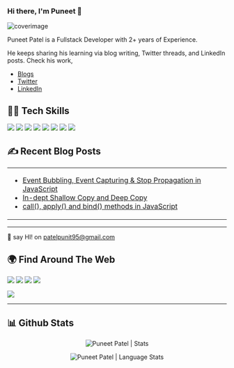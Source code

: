 ### Hi there, I'm Puneet 👋

![coverimage](https://user-images.githubusercontent.com/91944618/168462275-40541212-177a-4822-9249-facf0234fb6a.png)

Puneet Patel is a Fullstack Developer with 2+ years of Experience.

He keeps sharing his learning via blog writing, Twitter threads, and LinkedIn posts. Check his work,

- [Blogs](https://puneetp16.hashnode.dev/)
- [Twitter](https://twitter.com/Puneet16_)
- [LinkedIn](https://www.linkedin.com/in/puneet16/)

## 👨‍💻 Tech Skills 

![](https://img.shields.io/badge/HTML5-E34F26?style=for-the-badge&logo=html5&logoColor=white)
![](https://img.shields.io/badge/CSS3-1572B6?style=for-the-badge&logo=css3&logoColor=white)
![](https://img.shields.io/badge/JavaScript-F7DF1E?style=for-the-badge&logo=javascript&logoColor=black)
![](https://img.shields.io/badge/React-20232A?style=for-the-badge&logo=react&logoColor=61DAFB)
![](https://img.shields.io/badge/Markdown-000000?style=for-the-badge&logo=markdown&logoColor=white)
![](https://img.shields.io/badge/Git-F05032?style=for-the-badge&logo=git&logoColor=white)
![](https://img.shields.io/badge/firebase-ffca28?style=for-the-badge&logo=firebase&logoColor=black)
![](https://img.shields.io/badge/Netlify-00C7B7?style=for-the-badge&logo=netlify&logoColor=white)

## ✍️ Recent Blog Posts

<table align="center">
  <tr>
    <td width="50%">

<!-- BLOG-POST-LIST:START -->
- [Event Bubbling, Event Capturing & Stop Propagation in JavaScript](https://puneetp16.hashnode.dev/event-bubbling-event-capturing-and-stop-propagation-in-javascript)
- [In-dept Shallow Copy and Deep Copy](https://puneetp16.hashnode.dev/in-dept-shallow-copy-and-deep-copy)
- [call(), apply() and bind() methods in JavaScript](https://puneetp16.hashnode.dev/call-apply-and-bind-methods-in-javascript)
<!-- BLOG-POST-LIST:END -->
 
</td>
  </tr>
</table>

-----

📧 say HI! on [patelpunit95@gmail.com](mailto:patelpunit95@gmail.com)

## 🌍 Find Around The Web

<a href="https://twitter.com/Puneet16_"><img src="https://img.shields.io/badge/Twitter-1DA1F2?style=for-the-badge&logo=twitter&logoColor=white"/></a>
<a href="https://github.com/puneetp16"><img src="https://img.shields.io/badge/GitHub-100000?style=for-the-badge&logo=github&logoColor=white"/></a>
<a href="https://www.linkedin.com/in/puneet16/"><img src="https://img.shields.io/badge/LinkedIn-0077B5?style=for-the-badge&logo=linkedin&logoColor=white"/></a>
<a href="https://www.instagram.com/puneetpatel_16/"><img src="https://img.shields.io/badge/Instagram-E4405F?style=for-the-badge&logo=instagram&logoColor=white"/></a>
<!-- <a href="https://www.reddit.com/user/"><img src="https://img.shields.io/badge/Reddit-FF4500?style=for-the-badge&logo=reddit&logoColor=white"/></a> -->
<!-- <a href="https://stackoverflow.com/users/"><img src="https://img.shields.io/badge/Stack_Overflow-FE7A16?style=for-the-badge&logo=stack-overflow&logoColor=white"/></a> -->
<!-- <a href="https://www.youtube.com/channel/UC1j1TrFcvdHh5HcfFJiBuYQ"><img src="	https://img.shields.io/badge/YouTube-FF0000?style=for-the-badge&logo=youtube&logoColor=white"/></a> -->
<a href="https://puneetp16.hashnode.dev/"><img src="https://img.shields.io/badge/Hashnode-2962FF?style=for-the-badge&logo=hashnode&logoColor=white"/></a>
<!-- <a href="https://hackernoon.com/u/"><img src="https://img.shields.io/badge/Hackernoon-00B171?style=for-the-badge&logo=hackernoon&logoColor=white"/></a> -->
<!-- <a href="https://.medium.com/"><img src="https://img.shields.io/badge/Medium-12100E?style=for-the-badge&logo=medium&logoColor=white"/></a>
<a href="https://dev.to/"><img src="https://img.shields.io/badge/dev.to-0A0A0A?style=for-the-badge&logo=devdotto&logoColor=white"/></a>
 -->
-----

## 📊 Github Stats

<p align="center"> <img src="https://github-readme-stats.vercel.app/api?username=puneetp16&show_icons=true&theme=gotham" alt="Puneet Patel | Stats" />
<p align="center"> <img src="https://github-readme-stats.vercel.app/api/top-langs/?username=puneetp16&layout=compact&&theme=gotham" alt="Puneet Patel | Language Stats" />
